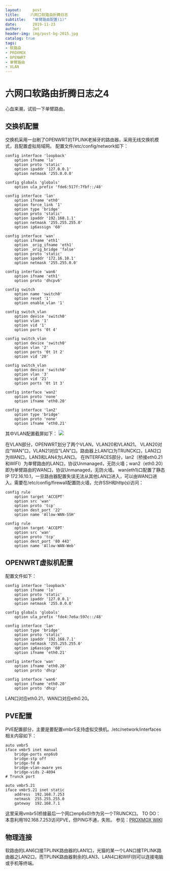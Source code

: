 ```yaml
---
layout:     post
title:     六网口软路由折腾日志
subtitle:   "单臂路由配置(1)"
date:       2019-11-23
author:     Jet
header-img: img/post-bg-2015.jpg
catalog: true
tags: 
- 软路由
- PROXMOX
- OPENWRT
- 单臂路由
- VLAN
---
```

# 六网口软路由折腾日志之4

心血来潮，试验一下单臂路由。

## 交换机配置
交换机采用一台刷了OPENWRT的TPLINK老掉牙的路由器，采用无线交换机模式，且配置虚拟局域网。
配置文件/etc/config/network如下：
```
config interface 'loopback'
	option ifname 'lo'
	option proto 'static'
	option ipaddr '127.0.0.1'
	option netmask '255.0.0.0'

config globals 'globals'
	option ula_prefix 'fde6:517f:7fbf::/48'

config interface 'lan'
	option ifname 'eth0'
	option force_link '1'
	option type 'bridge'
	option proto 'static'
	option ipaddr '192.168.1.1'
	option netmask '255.255.255.0'
	option ip6assign '60'

config interface 'wan'
	option ifname 'eth1'
	option _orig_ifname 'eth1'
	option _orig_bridge 'false'
	option proto 'static'
	option ipaddr '172.16.10.1'
	option netmask '255.255.0.0'

config interface 'wan6'
	option ifname 'eth1'
	option proto 'dhcpv6'

config switch
	option name 'switch0'
	option reset '1'
	option enable_vlan '1'

config switch_vlan
	option device 'switch0'
	option vlan '1'
	option vid '1'
	option ports '0t 4'

config switch_vlan
	option device 'switch0'
	option vlan '2'
	option ports '0t 1t 2'
	option vid '20'

config switch_vlan
	option device 'switch0'
	option vlan '3'
	option vid '21'
	option ports '0t 1t 3'

config interface 'wan2'
	option proto 'none'
	option ifname 'eth0.20'

config interface 'lan2'
	option type 'bridge'
	option proto 'none'
	option ifname 'eth0.21'
```
其中VLAN配置截屏如下：
![](https://github.com/LockeJet/lockejet.github.io/blob/master/Stuff/Post_SoftRouter/Sec4/sw0-sw.png)

在VLAN部分，OPENWRT划分了两个VLAN，VLAN20和VLAN21。
VLAN20对应“WAN”口，VLAN21对应“LAN”口。路由器上LAN1口为TRUNCK口，LAN2口为WAN口，LAN3和LAN4为LAN口。
在INTERFACES部分，lan2（桥接eth0.21和WIFI）为单臂路由的LAN口，协议Unmanaged，无防火墙；wan2（eth0.20）即为单臂路由的WAN口，协议Unmanaged，无防火墙。
wan(eth1)口配置了静态IP 172.16.10.1，一旦路由器配置失误无法从其他LAN口进入，可以由WAN口进入。需要在/etc/config/firewall配置防火墙，允许SSH和http(s)访问：
```
config rule
	option target 'ACCEPT'
	option src 'wan'
	option proto 'tcp'
	option dest_port '22'
	option name 'Allow-WAN-SSH'

config rule
	option target 'ACCEPT'
	option src 'wan'
	option proto 'tcp'
	option dest_port '80 443'
	option name 'Allow-WAN-Web'
```

## OPENWRT虚拟机配置
配置文件如下：
```
config interface 'loopback'
	option ifname 'lo'
	option proto 'static'
	option ipaddr '127.0.0.1'
	option netmask '255.0.0.0'

config globals 'globals'
	option ula_prefix 'fde4:7e6a:597c::/48'

config interface 'lan'
	option type 'bridge'
	option proto 'static'
	option ipaddr '192.168.7.1'
	option netmask '255.255.255.0'
	option ip6assign '60'
	option ifname 'eth0.21'

config interface 'wan'
	option ifname 'eth0.20'
	option proto 'dhcp'

config interface 'wan6'
	option ifname 'eth0.20'
	option proto 'dhcp'
```
LAN口对应eth0.21，WAN口对应eth0.20。

## PVE配置
PVE配置部分，主要是要配置vmbr5支持虚拟交换机。/etc/network/interfaces相关内容如下：
```
auto vmbr5
iface vmbr5 inet manual
	bridge-ports enp6s0
	bridge-stp off
	bridge-fd 0
	bridge-vlan-aware yes
	bridge-vids 2-4094
# Trunck port

auto vmbr5.21
iface vmbr5.21 inet static
	address  192.168.7.253
	netmask  255.255.255.0
	gateway  192.168.7.1
```
这里采用vmbr5(桥接最后一个网口enp6s0)作为另一个TRUNCK口。
TO DO： 本意利用192.168.7.253访问PVE，但PING不通，失败。
参见：[PROXMOX WIKI](https://pve.proxmox.com/wiki/Network_Configuration#_vlan_802_1q)

## 物理连接
软路由的LAN6口接TPLINK路由器的LAN1口，光猫的某一个LAN口接TPLINK路由器之LAN2口，而TPLINK路由器剩余的LAN3、LAN4口和WIFI则可以连接电脑或手机等终端。

